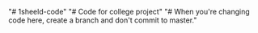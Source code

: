 "# 1sheeld-code" 
"# Code for college project"
"# When you're changing code here, create a branch and don't commit to master."
